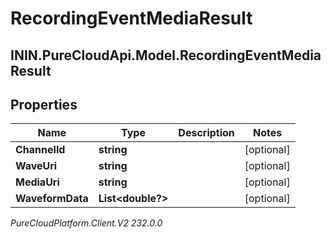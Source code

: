 # RecordingEventMediaResult

## ININ.PureCloudApi.Model.RecordingEventMediaResult

## Properties

|Name | Type | Description | Notes|
|------------ | ------------- | ------------- | -------------|
| **ChannelId** | **string** |  | [optional] |
| **WaveUri** | **string** |  | [optional] |
| **MediaUri** | **string** |  | [optional] |
| **WaveformData** | **List&lt;double?&gt;** |  | [optional] |



_PureCloudPlatform.Client.V2 232.0.0_
